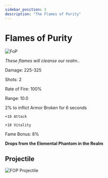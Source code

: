 ```yaml
---
sidebar_position: 3
description: "The Flames of Purity"
---
```


# Flames of Purity

![FoP](https://vwiki.valorserver.com/api/item/picture/flames%20of%20purity)

<i>These flames will cleanse our realm..</i>

Damage: 225-325

Shots: 2

Rate of Fire: 100%

Range: 10.0

2% to inflict Armor Broken for 6 seconds

    +10 Attack
    
    +10 Vitality

Fame Bonus: 8%

**Drops from the Elemental Phantom in the Realm**

## Projectile

![FOP Projectile](https://cdn.discordapp.com/attachments/953134990428868629/953294048964276234/flamesofpurity.gif)

